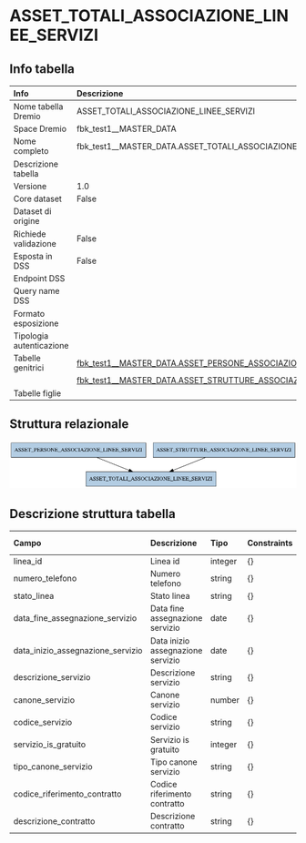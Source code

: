 # ASSET_TOTALI_ASSOCIAZIONE_LINEE_SERVIZI

## Info tabella

| Info                     | Descrizione                                                                                                                                         |
|:-------------------------|:----------------------------------------------------------------------------------------------------------------------------------------------------|
| Nome tabella Dremio      | ASSET_TOTALI_ASSOCIAZIONE_LINEE_SERVIZI                                                                                                             |
| Space Dremio             | fbk_test1__MASTER_DATA                                                                                                                              |
| Nome completo            | fbk_test1__MASTER_DATA.ASSET_TOTALI_ASSOCIAZIONE_LINEE_SERVIZI                                                                                      |
| Descrizione tabella      |                                                                                                                                                     |
| Versione                 | 1.0                                                                                                                                                 |
| Core dataset             | False                                                                                                                                               |
| Dataset di origine       |                                                                                                                                                     |
| Richiede validazione     | False                                                                                                                                               |
| Esposta in DSS           | False                                                                                                                                               |
| Endpoint DSS             |                                                                                                                                                     |
| Query name DSS           |                                                                                                                                                     |
| Formato esposizione      |                                                                                                                                                     |
| Tipologia autenticazione |                                                                                                                                                     |
| Tabelle genitrici        | [fbk_test1__MASTER_DATA.ASSET_PERSONE_ASSOCIAZIONE_LINEE_SERVIZI](/fbk_test1__MASTER_DATA/ASSET_PERSONE_ASSOCIAZIONE_LINEE_SERVIZI/markdown.md)     |
|                          | [fbk_test1__MASTER_DATA.ASSET_STRUTTURE_ASSOCIAZIONE_LINEE_SERVIZI](/fbk_test1__MASTER_DATA/ASSET_STRUTTURE_ASSOCIAZIONE_LINEE_SERVIZI/markdown.md) |
| Tabelle figlie           |                                                                                                                                                     |

## Struttura relazionale

![ASSET_TOTALI_ASSOCIAZIONE_LINEE_SERVIZI](./graph_png.png)

## Descrizione struttura tabella

| Campo                             | Descrizione                       | Tipo    | Constraints   | Linked data   | errors   |
|:----------------------------------|:----------------------------------|:--------|:--------------|:--------------|:---------|
| linea_id                          | Linea id                          | integer | {}            |               | {}       |
| numero_telefono                   | Numero telefono                   | string  | {}            |               | {}       |
| stato_linea                       | Stato linea                       | string  | {}            |               | {}       |
| data_fine_assegnazione_servizio   | Data fine assegnazione servizio   | date    | {}            |               | {}       |
| data_inizio_assegnazione_servizio | Data inizio assegnazione servizio | date    | {}            |               | {}       |
| descrizione_servizio              | Descrizione servizio              | string  | {}            |               | {}       |
| canone_servizio                   | Canone servizio                   | number  | {}            |               | {}       |
| codice_servizio                   | Codice servizio                   | string  | {}            |               | {}       |
| servizio_is_gratuito              | Servizio is gratuito              | integer | {}            |               | {}       |
| tipo_canone_servizio              | Tipo canone servizio              | string  | {}            |               | {}       |
| codice_riferimento_contratto      | Codice riferimento contratto      | string  | {}            |               | {}       |
| descrizione_contratto             | Descrizione contratto             | string  | {}            |               | {}       |
